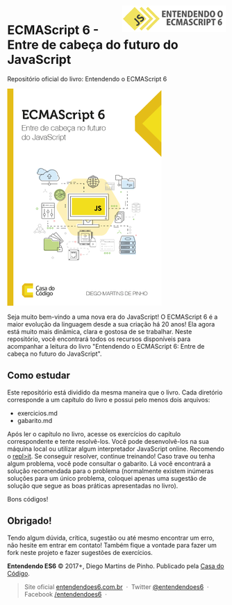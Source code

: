<a href="http://entendendoes6.com.br/" target="_blank">
    <img src="logo.png" alt="Entendendo o ECMAScript 6" title="Entendendo o ECMAScript 6" align="right" height="60" />
</a>

ECMAScript 6 - Entre de cabeça do futuro do JavaScript
======================
Repositório oficial do livro: Entendendo o ECMAScript 6

<img src="cover-hd.jpg" alt="Capa do livro" title="Capa do livro" height="500px" />

Seja muito bem-vindo a uma nova era do JavaScript! O ECMAScript 6 é a maior evolução da linguagem desde a sua criação há 20 anos! Ela agora está muito mais dinâmica, clara e gostosa de se trabalhar. Neste repositório, você encontrará todos os recursos disponíveis para acompanhar a leitura do livro "Entendendo o ECMAScript 6: Entre de cabeça no futuro do JavaScript".

Como estudar
------
Este repositório está dividido da mesma maneira que o livro. Cada diretório corresponde a um capítulo do livro e possui pelo menos dois arquivos:
* exercicios.md
* gabarito.md

Após ler o capítulo no livro, acesse os exercícios do capítulo correspondente e tente resolvê-los. Você pode desenvolvê-los na sua máquina local ou utilizar algum interpretador JavaScript online. Recomendo o [repl>it](https://repl.it/languages/javascript). Se conseguir resolver, continue treinando! Caso trave ou tenha algum problema, você pode consultar o gabarito. Lá você encontrará a solução recomendada para o problema (normalmente existem inúmeras soluções para um único problema, coloquei apenas uma sugestão de solução que segue as boas práticas apresentadas no livro).

Bons códigos!

Obrigado!
------
Tendo algum dúvida, crítica, sugestão ou até mesmo encontrar um erro, não hesite em entrar em contato! Também fique a vontade para fazer um fork neste projeto e fazer sugestões de exercícios.

**Entendendo ES6** © 2017+, Diego Martins de Pinho. Publicado pela [Casa do Código](https://www.casadocodigo.com.br/).

> Site oficial [entendendoes6.com.br](http://entendendoes6.com.br) &nbsp;&middot;&nbsp;
> Twitter [@entendendoes6](https://twitter.com/entendendoes6) &nbsp;&middot;&nbsp;
> Facebook [/entendendoes6](https://www.facebook.com/entendendoes6/) &nbsp;&middot;&nbsp;

